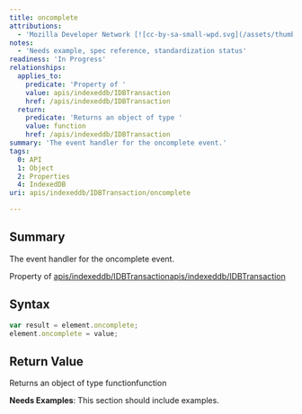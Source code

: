 ```yaml
---
title: oncomplete
attributions:
  - 'Mozilla Developer Network [![cc-by-sa-small-wpd.svg](/assets/thumb/8/8c/cc-by-sa-small-wpd.svg/120px-cc-by-sa-small-wpd.svg.png)](http://creativecommons.org/licenses/by-sa/3.0/us/): [Article](https://developer.mozilla.org/en-US/docs/IndexedDB/IDBTransaction)'
notes:
  - 'Needs example, spec reference, standardization status'
readiness: 'In Progress'
relationships:
  applies_to:
    predicate: 'Property of '
    value: apis/indexeddb/IDBTransaction
    href: /apis/indexeddb/IDBTransaction
  return:
    predicate: 'Returns an object of type '
    value: function
    href: /apis/indexeddb/IDBTransaction
summary: 'The event handler for the oncomplete event.'
tags:
  0: API
  1: Object
  2: Properties
  4: IndexedDB
uri: apis/indexeddb/IDBTransaction/oncomplete

---
```

## Summary

The event handler for the oncomplete event.

Property of [apis/indexeddb/IDBTransaction](/apis/indexeddb/IDBTransaction)[apis/indexeddb/IDBTransaction](/apis/indexeddb/IDBTransaction)

## Syntax

``` js
var result = element.oncomplete;
element.oncomplete = value;
```

## Return Value

Returns an object of type functionfunction

**Needs Examples**: This section should include examples.

